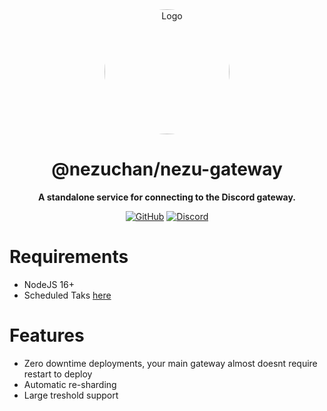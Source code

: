 <div align="center">

<img src="https://i.kagchi.my.id/nezuko.png" alt="Logo" width="200px" height="200px" style="border-radius:50%"/>

# @nezuchan/nezu-gateway

**A standalone service for connecting to the Discord gateway.**

[![GitHub](https://img.shields.io/github/license/nezuchan/nezu-gateway)](https://github.com/nezuchan/nezu-gateway/blob/main/LICENSE)
[![Discord](https://discordapp.com/api/guilds/785715968608567297/embed.png)](https://nezu.my.id)

</div>

# Requirements
- NodeJS 16+
- Scheduled Taks [here](https://github.com/NezuChan/scheduled-tasks)

# Features
- Zero downtime deployments, your main gateway almost doesnt require restart to deploy
- Automatic re-sharding
- Large treshold support